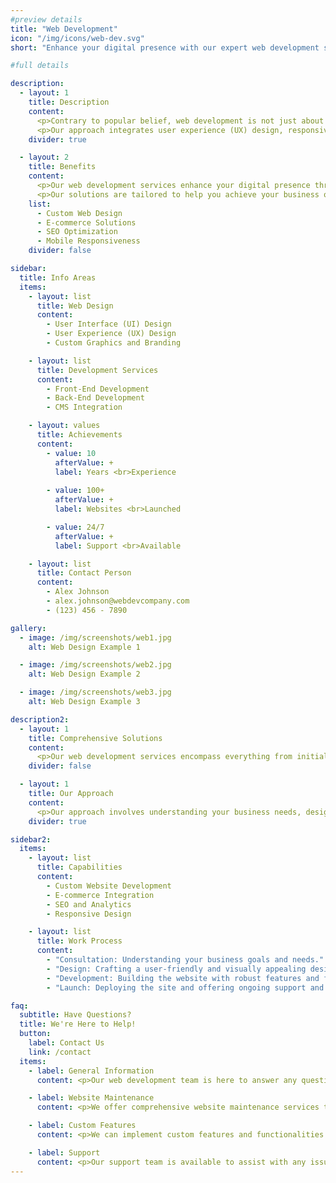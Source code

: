 ```yaml
---
#preview details
title: "Web Development"
icon: "/img/icons/web-dev.svg"
short: "Enhance your digital presence with our expert web development services, designed to meet your needs."

#full details

description:
  - layout: 1
    title: Description
    content:
      <p>Contrary to popular belief, web development is not just about writing code. It involves a blend of creativity, strategy, and technical skills to build websites that are both functional and visually appealing. Our team utilizes cutting-edge technologies and best practices to craft custom web solutions that cater to your business goals.</p>
      <p>Our approach integrates user experience (UX) design, responsive web design, and backend development to deliver websites that stand out. We focus on creating seamless digital experiences that engage users and drive results, ensuring your online presence is impactful and effective.</p>
    divider: true

  - layout: 2
    title: Benefits
    content:
      <p>Our web development services enhance your digital presence through innovative design and robust functionality. We work closely with you to ensure your website meets your specific needs and exceeds your expectations. From startup websites to complex enterprise solutions, our expertise ensures high-quality results.</p>
      <p>Our solutions are tailored to help you achieve your business objectives while providing a superior user experience.</p>
    list:
      - Custom Web Design
      - E-commerce Solutions
      - SEO Optimization
      - Mobile Responsiveness
    divider: false

sidebar:
  title: Info Areas
  items:
    - layout: list
      title: Web Design
      content:
        - User Interface (UI) Design
        - User Experience (UX) Design
        - Custom Graphics and Branding

    - layout: list
      title: Development Services
      content:
        - Front-End Development
        - Back-End Development
        - CMS Integration

    - layout: values
      title: Achievements
      content:
        - value: 10
          afterValue: +
          label: Years <br>Experience
        
        - value: 100+
          afterValue: +
          label: Websites <br>Launched

        - value: 24/7
          afterValue: +
          label: Support <br>Available

    - layout: list
      title: Contact Person
      content:
        - Alex Johnson
        - alex.johnson@webdevcompany.com
        - (123) 456 - 7890

gallery:
  - image: /img/screenshots/web1.jpg
    alt: Web Design Example 1

  - image: /img/screenshots/web2.jpg
    alt: Web Design Example 2

  - image: /img/screenshots/web3.jpg
    alt: Web Design Example 3

description2:
  - layout: 1
    title: Comprehensive Solutions
    content:
      <p>Our web development services encompass everything from initial concept and design to development and ongoing support. We ensure that every aspect of your website is tailored to your needs and optimized for performance and user experience.</p>
    divider: false

  - layout: 1
    title: Our Approach
    content:
      <p>Our approach involves understanding your business needs, designing a tailored solution, developing the website with precision, and providing continuous support to ensure optimal performance. We are dedicated to delivering a product that not only meets but exceeds your expectations.</p>
    divider: true

sidebar2:
  items:
    - layout: list
      title: Capabilities
      content:
        - Custom Website Development
        - E-commerce Integration
        - SEO and Analytics
        - Responsive Design

    - layout: list
      title: Work Process
      content:
        - "Consultation: Understanding your business goals and needs."
        - "Design: Crafting a user-friendly and visually appealing design."
        - "Development: Building the website with robust features and functionality."
        - "Launch: Deploying the site and offering ongoing support and maintenance."

faq:
  subtitle: Have Questions?
  title: We're Here to Help!
  button:
    label: Contact Us
    link: /contact
  items:
    - label: General Information
      content: <p>Our web development team is here to answer any questions you have about our services and how we can help you achieve your online goals.</p>

    - label: Website Maintenance
      content: <p>We offer comprehensive website maintenance services to ensure your site remains functional and up-to-date.</p>

    - label: Custom Features
      content: <p>We can implement custom features and functionalities to enhance your website's performance and user experience.</p>

    - label: Support
      content: <p>Our support team is available to assist with any issues or questions you may have regarding your website.</p>
---
```

